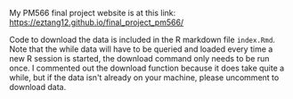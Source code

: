 My PM566 final project website is at this link: https://eztang12.github.io/final_project_pm566/

Code to download the data is included in the R markdown file `index.Rmd`. Note that the while data will have to be queried and loaded every time a new R session is started, the download command only needs to be run once. I commented out the download function because it does take quite a while, but if the data isn't already on your machine, please uncomment to download data.